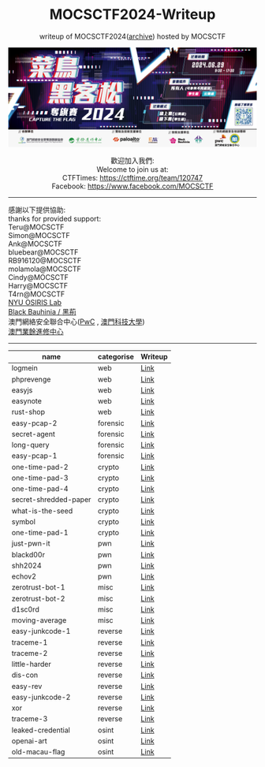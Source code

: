 <h1 align="center">MOCSCTF2024-Writeup</h1>
<p align="center">writeup of MOCSCTF2024(<a href="https://web.archive.org/web/20240629081509/https://2024.mocsctf.com/">archive</a>) hosted by MOCSCTF</p>
<p align="center">
<img src="./img/banner.png "/>
</p>  
<p align="center">
歡迎加入我們:</br>
Welcome to join us at:</br>
CTFTimes: <a href="https://ctftime.org/team/120747">https://ctftime.org/team/120747</a></br>
Facebook: <a href="https://www.facebook.com/MOCSCTF">https://www.facebook.com/MOCSCTF</a>
</p>  

***  

感謝以下提供協助:  
thanks for provided support:  
Teru@MOCSCTF  
Simon@MOCSCTF  
Ank@MOCSCTF  
bluebear@MOCSCTF  
RB916120@MOCSCTF  
molamola@MOCSCTF  
Cindy@MOCSCTF  
Harry@MOCSCTF  
T4rn@MOCSCTF  
[NYU OSIRIS Lab](https://osiris.cyber.nyu.edu/)  
[Black Bauhinia / 黑荊](https://www.facebook.com/blackb6a/)  
澳門網絡安全聯合中心([PwC](https://www.pwc.com/) , [澳門科技大學](https://www.must.edu.mo/))  
[澳門業餘進修中心](https://www.caep.edu.mo/home)

---

| name  |  categorise | Writeup |
|---|---|---|
| logmein | web | [Link](./web/logmein) |
| phprevenge | web | [Link](./web/phprevenge) |
| easyjs | web | [Link](./web/easyjs) |
| easynote | web | [Link](./web/easynote) |
| rust-shop | web | [Link](./web/rust-shop) |
| easy-pcap-2 | forensic | [Link](./forensic/easy-pcap-2) |
| secret-agent | forensic | [Link](./forensic/secret-agent) |
| long-query | forensic | [Link](./forensic/long-query) |
| easy-pcap-1 | forensic | [Link](./forensic/easy-pcap-1) |
| one-time-pad-2 | crypto | [Link](./crypto/one-time-pad-2) |
| one-time-pad-3 | crypto | [Link](./crypto/one-time-pad-3) |
| one-time-pad-4 | crypto | [Link](./crypto/one-time-pad-4) |
| secret-shredded-paper | crypto | [Link](./crypto/secret-shredded-paper) |
| what-is-the-seed | crypto | [Link](./crypto/what-is-the-seed) |
| symbol | crypto | [Link](./crypto/symbol) |
| one-time-pad-1 | crypto | [Link](./crypto/one-time-pad-1) |
| just-pwn-it | pwn | [Link](./pwn/just-pwn-it) |
| blackd00r | pwn | [Link](./pwn/blackd00r) |
| shh2024 | pwn | [Link](./pwn/shh2024) |
| echov2 | pwn | [Link](./pwn/echov2) |
| zerotrust-bot-1 | misc | [Link](./misc/zerotrust-bot-1) |
| zerotrust-bot-2 | misc | [Link](./misc/zerotrust-bot-2) |
| d1sc0rd | misc | [Link](./misc/d1sc0rd) |
| moving-average | misc | [Link](./misc/moving-average) |
| easy-junkcode-1 | reverse | [Link](./reverse/easy-junkcode-1) |
| traceme-1 | reverse | [Link](./reverse/traceme-1) |
| traceme-2 | reverse | [Link](./reverse/traceme-2) |
| little-harder | reverse | [Link](./reverse/little-harder) |
| dis-con | reverse | [Link](./reverse/dis-con) |
| easy-rev | reverse | [Link](./reverse/easy-rev) |
| easy-junkcode-2 | reverse | [Link](./reverse/easy-junkcode-2) |
| xor | reverse | [Link](./reverse/xor) |
| traceme-3 | reverse | [Link](./reverse/traceme-3) |
| leaked-credential | osint | [Link](./osint/leaked-credential) |
| openai-art | osint | [Link](./osint/openai-art) |
| old-macau-flag | osint | [Link](./osint/old-macau-flag) |